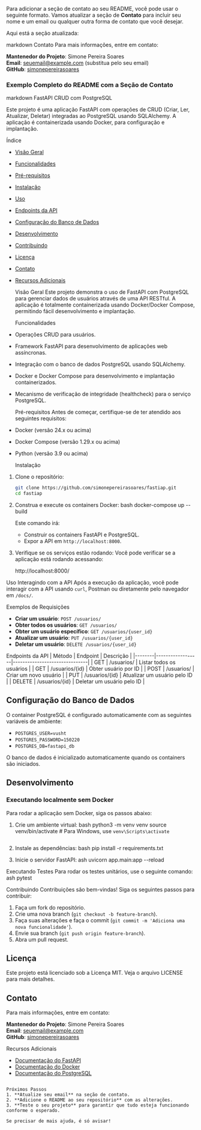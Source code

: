 Para adicionar a seção de contato ao seu README, você pode usar o seguinte formato. Vamos atualizar a seção de **Contato** para incluir seu nome e um email ou qualquer outra forma de contato que você desejar. 

Aqui está a seção atualizada:

   markdown
   Contato
Para mais informações, entre em contato:

**Mantenedor do Projeto**: Simone Pereira Soares  
**Email**: seuemail@example.com  (substitua pelo seu email)  
**GitHub**: [simonepereirasoares](https://github.com/simonepereirasoares)
  

### Exemplo Completo do README com a Seção de Contato

  markdown
  FastAPI CRUD com PostgreSQL

Este projeto é uma aplicação FastAPI com operações de CRUD (Criar, Ler, Atualizar, Deletar) integradas ao PostgreSQL usando SQLAlchemy. A aplicação é containerizada usando Docker, para configuração e implantação.

  Índice
- [Visão Geral](#visão-geral)
- [Funcionalidades](#funcionalidades)
- [Pré-requisitos](#pré-requisitos)
- [Instalação](#instalação)
- [Uso](#uso)
- [Endpoints da API](#endpoints-da-api)
- [Configuração do Banco de Dados](#configuração-do-banco-de-dados)
- [Desenvolvimento](#desenvolvimento)
- [Contribuindo](#contribuindo)
- [Licença](#licença)
- [Contato](#contato)
- [Recursos Adicionais](#recursos-adicionais)

   Visão Geral
Este projeto demonstra o uso de FastAPI com PostgreSQL para gerenciar dados de usuários através de uma API RESTful. A aplicação é totalmente containerizada usando Docker/Docker Compose, permitindo fácil desenvolvimento e implantação.

   Funcionalidades
- Operações CRUD para usuários.
- Framework FastAPI para desenvolvimento de aplicações web assíncronas.
- Integração com o banco de dados PostgreSQL usando SQLAlchemy.
- Docker e Docker Compose para desenvolvimento e implantação containerizados.
- Mecanismo de verificação de integridade (healthcheck) para o serviço PostgreSQL.

   Pré-requisitos
Antes de começar, certifique-se de ter atendido aos seguintes requisitos:
- Docker (versão 24.x ou acima)
- Docker Compose (versão 1.29.x ou acima)
- Python (versão 3.9 ou acima)

   Instalação
1. Clone o repositório:
   ```bash
   git clone https://github.com/simonepereirasoares/fastiap.git
   cd fastiap
   ```

2. Construa e execute os containers Docker:
    bash
   docker-compose up --build
   

   Este comando irá:
   - Construir os containers FastAPI e PostgreSQL.
   - Expor a API em `http://localhost:8000`.

3. Verifique se os serviços estão rodando:
   Você pode verificar se a aplicação está rodando acessando:
   
   http://localhost:8000/
   

 Uso
 Interagindo com a API
Após a execução da aplicação, você pode interagir com a API usando `curl`, Postman ou diretamente pelo navegador em `/docs/`.

  Exemplos de Requisições
- **Criar um usuário**: `POST /usuarios/`
- **Obter todos os usuários**: `GET /usuarios/`
- **Obter um usuário específico**: `GET /usuarios/{user_id}`
- **Atualizar um usuário**: `PUT /usuarios/{user_id}`
- **Deletar um usuário**: `DELETE /usuarios/{user_id}`

 Endpoints da API
| Método | Endpoint         | Descrição                     |
|--------|------------------|-------------------------------|
| GET    | /usuarios/       | Listar todos os usuários     |
| GET    | /usuarios/{id}   | Obter usuário por ID         |
| POST   | /usuarios/       | Criar um novo usuário        |
| PUT    | /usuarios/{id}   | Atualizar um usuário pelo ID  |
| DELETE | /usuarios/{id}   | Deletar um usuário pelo ID   |

## Configuração do Banco de Dados
O container PostgreSQL é configurado automaticamente com as seguintes variáveis de ambiente:
- `POSTGRES_USER=vusht`
- `POSTGRES_PASSWORD=150220`
- `POSTGRES_DB=fastapi_db`

O banco de dados é inicializado automaticamente quando os containers são iniciados.

## Desenvolvimento
### Executando localmente sem Docker
Para rodar a aplicação sem Docker, siga os passos abaixo:
1. Crie um ambiente virtual:
    bash
   python3 -m venv venv
   source venv/bin/activate  # Para Windows, use `venv\Scripts\activate`
   ```

2. Instale as dependências:
    bash
   pip install -r requirements.txt
   

3. Inicie o servidor FastAPI:
    ash
   uvicorn app.main:app --reload
   

 Executando Testes
Para rodar os testes unitários, use o seguinte comando:
ash
pytest


 Contribuindo
Contribuições são bem-vindas! Siga os seguintes passos para contribuir:
1. Faça um fork do repositório.
2. Crie uma nova branch (`git checkout -b feature-branch`).
3. Faça suas alterações e faça o commit (`git commit -m 'Adiciona uma nova funcionalidade'`).
4. Envie sua branch (`git push origin feature-branch`).
5. Abra um pull request.

## Licença
Este projeto está licenciado sob a Licença MIT. Veja o arquivo LICENSE para mais detalhes.

## Contato
Para mais informações, entre em contato:

**Mantenedor do Projeto**: Simone Pereira Soares  
**Email**: seuemail@example.com  
**GitHub**: [simonepereirasoares](https://github.com/simonepereirasoares)

 Recursos Adicionais
- [Documentação do FastAPI](https://fastapi.tiangolo.com/)
- [Documentação do Docker](https://docs.docker.com/)
- [Documentação do PostgreSQL](https://www.postgresql.org/docs/)
```

Próximos Passos
1. **Atualize seu email** na seção de contato.
2. **Adicione o README ao seu repositório** com as alterações.
3. **Teste o seu projeto** para garantir que tudo esteja funcionando conforme o esperado.

Se precisar de mais ajuda, é só avisar!
